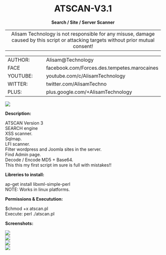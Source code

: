 <h1 align="center">ATSCAN-V3.1</h1>
<p align="center"> <b>Search / Site / Server Scanner </b></p>
<center>
<table border="0" cellpadding="0" cellspacing="2" width="100%px">
  <tr>
    <td align="center">Alisam Technology is not responsible for any misuse, damage caused by this script or attacking targets without prior mutual consent!</td>
  </tr>
</table>
</center>
<table border="0" cellpadding="0" cellspacing="2" width="100%px">
  <tr>
    <td width="30%">AUTHOR:</td><td>Alisam@Technology</td>
  </tr>
  <tr>
    <td width="30%">FACE</td><td>facebook.com/Forces.des.tempetes.marocaines</td>
  </tr>
  <tr>
    <td width="30%">YOUTUBE:</td><td>youtube.com/c/AlisamTechnology</td>
  </tr>
  <tr>
    <td width="30%">WITTER:</td><td>twitter.com/AlisamTechno</td>
  </tr>
  <tr>
    <td width="30%">PLUS:</td><td>plus.google.com/+AlisamTechnology</td>
  </tr>
</table>

<img src="http://i.imgur.com/3uTDVJq.jpg" />
<p> <b>Description: </b></p>
ATSCAN Version 3 <br /> SEARCH engine <br />XSS scanner. <br /> Sqlmap. <br /> LFI scanner.<br /> Filter wordpress and Joomla sites in the server. <br />Find Admin page.<br /> Decode / Encode MD5 + Base64. <br />This this my first script im sure is full with mistakes!! 

<p> <b>Libreries to install: </b></p>
ap-get install libxml-simple-perl <br />
NOTE: Works in linux platforms.

<p> <b>Permissions & Executution: </b></p>
$chmod +x atscan.pl </br>
Execute: perl ./atscan.pl

<p> <b>Screenshots: </b></p>
<img src="http://i.imgur.com/kAHDYnd.jpg" /><br />
<img src="http://i.imgur.com/atgEOXR.jpg" /><br />
<img src="http://i.imgur.com/dgvdZ6O.jpg" /><br />
<img src="http://i.imgur.com/U1TA0iM.jpg" /><br />
